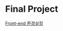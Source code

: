 # Final Project

[Front-end 환경설정](https://github.com/boostcampaitech4lv23recsys2/final-project-level3-recsys-12/blob/dev/frontend/README.md)
